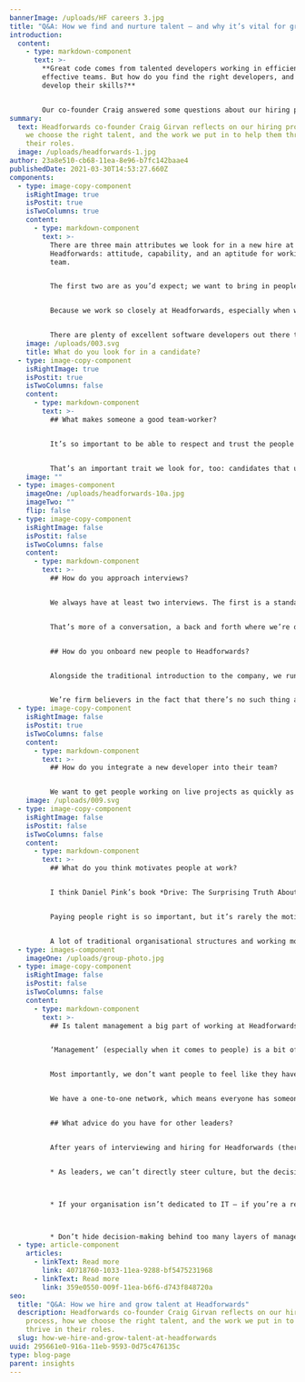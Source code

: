 ```yaml
---
bannerImage: /uploads/HF careers 3.jpg
title: "Q&A: How we find and nurture talent – and why it’s vital for great code"
introduction:
  content:
    - type: markdown-component
      text: >-
        **Great code comes from talented developers working in efficient,
        effective teams. But how do you find the right developers, and help them
        develop their skills?**


        Our co-founder Craig answered some questions about our hiring process, and what he looks for in the right Headforwards candidate:
summary:
  text: Headforwards co-founder Craig Girvan reflects on our hiring process, how
    we choose the right talent, and the work we put in to help them thrive in
    their roles.
  image: /uploads/headforwards-1.jpg
author: 23a8e510-cb68-11ea-8e96-b7fc142baae4
publishedDate: 2021-03-30T14:53:27.660Z
components:
  - type: image-copy-component
    isRightImage: true
    isPostit: true
    isTwoColumns: true
    content:
      - type: markdown-component
        text: >-
          There are three main attributes we look for in a new hire at
          Headforwards: attitude, capability, and an aptitude for working in a
          team.


          The first two are as you’d expect; we want to bring in people who are excited to work on Agile development projects, and have the skills to start creating value quickly. But teamwork is a really important factor that some organisations don’t think about in their interviewing process.


          Because we work so closely at Headforwards, especially when we’re doing mobbing or other highly collaborative Agile work, we need people who can work effectively in our teams.


          There are plenty of excellent software developers out there that are more comfortable working by themselves, but we’re looking for the ones who thrive together. So, you might have a lot of great developers available, but you can’t just throw them together and hope they work well as a team. We always think carefully about complimentary skills, work styles, and personalities.
    image: /uploads/003.svg
    title: What do you look for in a candidate?
  - type: image-copy-component
    isRightImage: true
    isPostit: true
    isTwoColumns: false
    content:
      - type: markdown-component
        text: >-
          ## What makes someone a good team-worker?


          It’s so important to be able to respect and trust the people you work with. You need to trust them to support you, and to ask for support when they need it.


          That’s an important trait we look for, too: candidates that understand that it’s good to ask for help from their colleagues. It’s how we get the best work done, it helps build those strong relationships between team members, and it usually means people are happier in their jobs.
    image: ""
  - type: images-component
    imageOne: /uploads/headforwards-10a.jpg
    imageTwo: ""
    flip: false
  - type: image-copy-component
    isRightImage: false
    isPostit: false
    isTwoColumns: false
    content:
      - type: markdown-component
        text: >-
          ## How do you approach interviews?


          We always have at least two interviews. The first is a standard discussion about skills, requirements and expectations – the same as you’d get in any workplace. In the second interview, we’re looking at what we call the ‘people fit’.


          That’s more of a conversation, a back and forth where we’re deciding if we’re the right fit for each other at this point in the interviewee’s career. It’s where we can identify the standout applicants that have that team-working aptitude I was talking about before.


          ## How do you onboard new people to Headforwards?


          Alongside the traditional introduction to the company, we run a session where we reintroduce our hires to Agile as a concept. You’ll get a slightly different definition of Agile from almost every company you talk to – so everyone needs to be on the same page for what Agile (as a philosophy and the practice) looks like at Headforwards.


          We’re firm believers in the fact that there’s no such thing as a bad question. Early misunderstandings can snowball, so we want new hires to feel comfortable asking anything they can think of – whatever helps them get up to speed.
  - type: image-copy-component
    isRightImage: false
    isPostit: true
    isTwoColumns: false
    content:
      - type: markdown-component
        text: >-
          ## How do you integrate a new developer into their team?


          We want to get people working on live projects as quickly as possible, so we look for natural ways to teach new hires how their team’s processes work. For example, adding their onboarding tasks to the Kanban board – like ‘set up my email account’ – means they’re becoming more familiar with what their everyday tasks will look like, without needing formal training. This also allows them to begin integrating with their team, as their team can also get involved in supporting the new starters onboarding.
    image: /uploads/009.svg
  - type: image-copy-component
    isRightImage: false
    isPostit: false
    isTwoColumns: false
    content:
      - type: markdown-component
        text: >-
          ## What do you think motivates people at work?


          I think Daniel Pink’s book *Drive: The Surprising Truth About What Motivates Us* is a great read for leaders who want to dig into what really makes people keen to work.


          Paying people right is so important, but it’s rarely the motivating factor some leaders expect it to be. In Pink’s book, he talks about ‘intrinsic motivation’ – ensuring your people have a defined purpose, the appetite to develop mastery of their skills, and the autonomy to drive their own work and development.


          A lot of traditional organisational structures and working models will stifle intrinsic motivation, so we want to encourage and help maintain it. We’re continually mindful about the opportunities for growth and development that we offer our employees – and not just the new ones.
  - type: images-component
    imageOne: /uploads/group-photo.jpg
  - type: image-copy-component
    isRightImage: false
    isPostit: false
    isTwoColumns: false
    content:
      - type: markdown-component
        text: >-
          ## Is talent management a big part of working at Headforwards?


          ‘Management’ (especially when it comes to people) is a bit of a dirty word at Headforwards. We try and keep our hierarchy as flat as possible, but we do understand that structure and support is important for our people to progress in their careers.


          Most importantly, we don’t want people to feel like they have to move away from technical roles to advance their careers, so we’re always looking at different ways for people to grow.


          We have a one-to-one network, which means everyone has someone they’re in regular contact with. This person will help them build and work through their career progression framework, which includes the characteristics and behaviours they need to develop, and we need to help nurture.


          ## What advice do you have for other leaders?


          After years of interviewing and hiring for Headforwards (there’s over 120 of us now), I have a few lessons I’ve learned:


          * As leaders, we can’t directly steer culture, but the decisions we make – especially the new hires – do affect it. So we need to be mindful of the kind of organisation we’d like to create as we build our teams.



          * If your organisation isn’t dedicated to IT – if you’re a retailer or a council, for example – it can be difficult for your IT employees to see clear progression options for themselves. Don’t just think of IT as a service provider; consider their career paths just as carefully as you would any other role.



          * Don’t hide decision-making behind too many layers of management. Your developers are the ones who create value for your organisation via IT, so make sure they have a say in how value is defined.
  - type: article-component
    articles:
      - linkText: Read more
        link: 40718760-1033-11ea-9288-bf5475231968
      - linkText: Read more
        link: 359e0550-009f-11ea-b6f6-d743f848720a
seo:
  title: "Q&A: How we hire and grow talent at Headforwards"
  description: Headforwards co-founder Craig Girvan reflects on our hiring
    process, how we choose the right talent, and the work we put in to help them
    thrive in their roles.
  slug: how-we-hire-and-grow-talent-at-headforwards
uuid: 295661e0-916a-11eb-9593-0d75c476135c
type: blog-page
parent: insights
---
```

